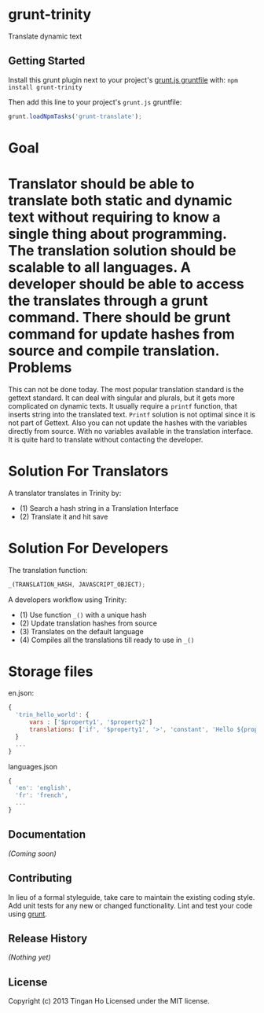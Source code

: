 # grunt-trinity

Translate dynamic text

## Getting Started
Install this grunt plugin next to your project's [grunt.js gruntfile][getting_started] with: `npm install grunt-trinity`

Then add this line to your project's `grunt.js` gruntfile:

```javascript
grunt.loadNpmTasks('grunt-translate');
```


Goal
====

Translator should be able to translate both static and dynamic text without requiring to know a single thing about programming. The translation solution should be scalable to all languages. A developer should be able to access the translates through a grunt command. There should be grunt command for update hashes from source and compile translation.
Problems
========
This can not be done today. The most popular translation standard is the gettext standard. It can deal with singular and plurals, but it gets more complicated on dynamic texts. It usually require a `printf` function, that inserts string into the translated text. `Printf` solution is not optimal since it is not part of Gettext. Also you can not update the hashes with the variables directly from source. With no variables available in the translation interface. It is quite hard to translate without contacting the developer.

Solution For Translators
=================================

A translator translates in Trinity by:

* (1) Search a hash string in a Translation Interface
* (2) Translate it and hit save

Solution For Developers
=================================
The translation function:
```javascript
_(TRANSLATION_HASH, JAVASCRIPT_OBJECT);
```

A developers workflow using Trinity:

* (1) Use function `_()` with a unique hash
* (2) Update translation hashes from source
* (3) Translates on the default language
* (4) Compiles all the translations till ready to use in `_()`

Storage files
=================================
en.json:
```javascript
{
  'trin_hello_world': {
      vars : ['$property1', '$property2']
      translations: ['if', '$property1', '>', 'constant', 'Hello ${property1}'], ['elseif', '$property2', '>', 'Hello ${property1}'], ['else', 'Hello ${property1}']
  }
  ...
}

```
languages.json
```javascript
{
  'en': 'english',
  'fr': 'french',
  ...
}
```



[grunt]: http://gruntjs.com/
[getting_started]: https://github.com/gruntjs/grunt/blob/master/docs/getting_started.md

## Documentation
_(Coming soon)_

## Contributing
In lieu of a formal styleguide, take care to maintain the existing coding style. Add unit tests for any new or changed functionality. Lint and test your code using [grunt][grunt].

## Release History
_(Nothing yet)_

## License
Copyright (c) 2013 Tingan Ho
Licensed under the MIT license.
